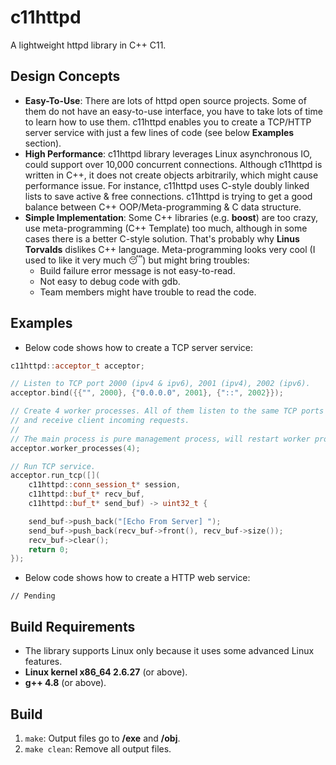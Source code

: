 # c11httpd

A lightweight httpd library in C++ C11.

## Design Concepts

- **Easy-To-Use**: There are lots of httpd open source projects. Some of them
  do not have an easy-to-use interface, you have to take lots of time to learn
  how to use them. c11httpd enables you to create a TCP/HTTP server service
  with just a few lines of code (see below **Examples** section).
- **High Performance**: c11httpd library leverages Linux asynchronous IO,
  could support over 10,000 concurrent connections. Although c11httpd is
  written in C++, it does not create objects arbitrarily, which might
  cause performance issue. For instance, c11httpd uses C-style
  doubly linked lists to save active & free connections. c11httpd is trying to
  get a good balance between C++ OOP/Meta-programming & C data structure.
- **Simple Implementation**: Some C++ libraries (e.g. **boost**) are too crazy,
  use meta-programming (C++ Template) too much, although in some cases
  there is a better C-style solution. That's probably why **Linus Torvalds**
  dislikes C++ language. Meta-programming looks very cool
  (I used to like it very much :sleeping:) but might bring troubles:
   - Build failure error message is not easy-to-read.
   - Not easy to debug code with gdb.
   - Team members might have trouble to read the code.

## Examples

- Below code shows how to create a TCP server service:

```C++
c11httpd::acceptor_t acceptor;

// Listen to TCP port 2000 (ipv4 & ipv6), 2001 (ipv4), 2002 (ipv6).
acceptor.bind({{"", 2000}, {"0.0.0.0", 2001}, {"::", 2002}});

// Create 4 worker processes. All of them listen to the same TCP ports
// and receive client incoming requests.
//
// The main process is pure management process, will restart worker processes if they died.
acceptor.worker_processes(4);

// Run TCP service.
acceptor.run_tcp([](
	c11httpd::conn_session_t* session,
	c11httpd::buf_t* recv_buf,
	c11httpd::buf_t* send_buf) -> uint32_t {

	send_buf->push_back("[Echo From Server] ");
	send_buf->push_back(recv_buf->front(), recv_buf->size());
	recv_buf->clear();
	return 0;
});
```

- Below code shows how to create a HTTP web service:

```
// Pending
```

## Build Requirements

- The library supports Linux only because it uses some advanced Linux features.
- **Linux kernel x86_64 2.6.27** (or above).
- **g++ 4.8** (or above).

## Build

1. `make`: Output files go to **/exe** and **/obj**.
2. `make clean`: Remove all output files.

